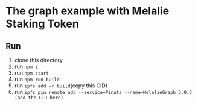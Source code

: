 # The graph example with Melalie Staking Token

## Run 
1. clone this directory 
2. run ```npm i```
3. run ```npm start```
4. run ```npm run build```
5. run ```ipfs add -r build```(copy this CID)
6. run ```ipfs pin remote add --service=Pinata --name=MelalieGraph_3.0.3 (add the CID here)```

